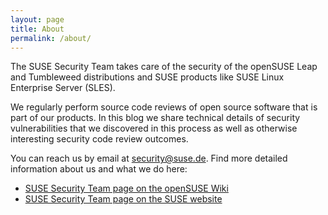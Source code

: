 ```yaml
---
layout: page
title: About
permalink: /about/
---
```


The SUSE Security Team takes care of the security of the openSUSE Leap and
Tumbleweed distributions and SUSE products like SUSE Linux Enterprise Server
(SLES).

We regularly perform source code reviews of open source software that is part
of our products. In this blog we share technical details of security
vulnerabilities that we discovered in this process as well as otherwise
interesting security code review outcomes.

You can reach us by email at [security@suse.de](mailto:security@suse.de). Find
more detailed information about us and what we do here:

- [SUSE Security Team page on the openSUSE Wiki](https://en.opensuse.org/openSUSE:Security_team)
- [SUSE Security Team page on the SUSE website](https://www.suse.com/support/security/)

